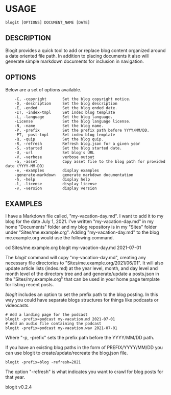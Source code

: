 
USAGE
=====

	blogit [OPTIONS] DOCUMENT_NAME [DATE]

DESCRIPTION
-----------


Blogit provides a quick tool to add or replace blog content
organized around a date oriented file path. In addition to
placing documents it also will generate simple markdown documents
for inclusion in navigation.


OPTIONS
-------

Below are a set of options available.

```
    -C, -copyright       Set the blog copyright notice.
    -D, -description     Set the blog description
    -E, -ended           Set the blog ended date.
    -IT, -index-tmpl     Set index blog template
    -L, -language        Set the blog language.
    -License             Set the blog language license.
    -N, -name            Set the blog name.
    -P, -prefix          Set the prefix path before YYYY/MM/DD.
    -PT, -post-tmpl      Set index blog template
    -Q, -quip            Set the blog quip.
    -R, -refresh         Refresh blog.json for a given year
    -S, -started         Set the blog started date.
    -U, -url             Set blog's URL
    -V, -verbose         verbose output
    -a, -asset           Copy asset file to the blog path for provided date (YYYY-MM-DD)
    -e, -examples        display examples
    -generate-markdown   generate markdown documentation
    -h, -help            display help
    -l, -license         display license
    -v, -version         display version
```


EXAMPLES
--------


I have a Markdown file called, "my-vacation-day.md". I want to
add it to my blog for the date July 1, 2021.  I've written
"my-vacation-day.md" in my home "Documents" folder and my blog
repository is in my "Sites" folder under "Sites/me.example.org".
Adding "my-vacation-day.md" to the blog me.example.org would
use the following command.

   cd Sites/me.example.org
   blogit my-vacation-day.md 2021-07-01

The *blogit* command will copy "my-vacation-day.md", creating any
necessary file directories to "Sites/me.example.org/2021/06/01".
It will also update article lists (index.md) at the year level, 
month, and day level and month level of the directory tree and
and generate/update a posts.json in the "Sites/my.example.org"
that can be used in your home page template for listing recent
posts.

*blogit* includes an option to set the prefix path to
the blog posting.  In this way you could have separate blogs 
structures for things like podcasts or videocasts.

    # Add a landing page for the podcast
    blogit -prefix=podcast my-vacation.md 2021-07-01
    # Add an audio file containing the podcast
    blogit -prefix=podcast my-vacation.wav 2021-07-01

Where "-p, -prefix" sets the prefix path before the YYYY/MM/DD path.


If you have an existing blog paths in the form of
PREFIX/YYYY/MM/DD you can use blogit to create/update/recreate
the blog.json file.

    blogit -prefix=blog -refresh=2021

The option "-refresh" is what indicates you want to crawl
for blog posts for that year.


blogit v0.2.4
